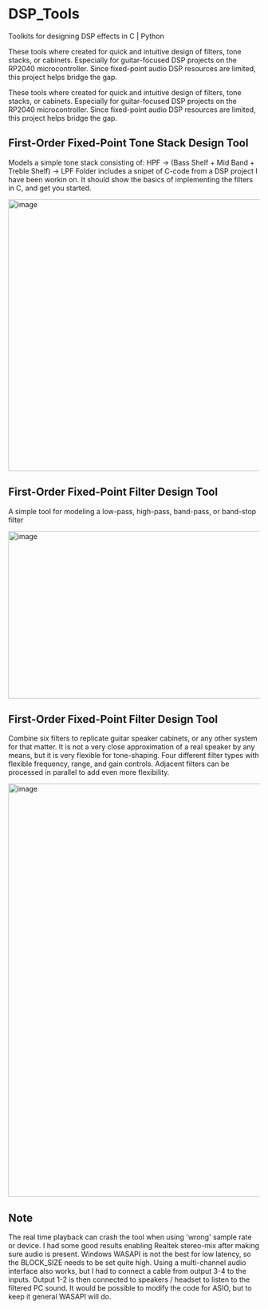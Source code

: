 # DSP_Tools
Toolkits for designing DSP effects in C | Python

These tools where created for quick and intuitive design of filters, tone stacks, or cabinets. 
Especially for guitar-focused DSP projects on the RP2040 microcontroller. 
Since fixed-point audio DSP resources are limited, this project helps bridge the gap.

These tools where created for quick and intuitive design of filters, tone stacks, or cabinets. 
Especially for guitar-focused DSP projects on the RP2040 microcontroller. 
Since fixed-point audio DSP resources are limited, this project helps bridge the gap.

## First-Order Fixed-Point Tone Stack Design Tool
Models a simple tone stack consisting of: HPF → (Bass Shelf + Mid Band + Treble Shelf) → LPF
Folder includes a snipet of C-code from a DSP project I have been workin on.
It should show the basics of implementing the filters in C, and get you started. 

<img width="625" height="544" alt="image" src="https://github.com/user-attachments/assets/6d593099-0be8-4b5c-b30c-e5c89b4f801b" />

## First-Order Fixed-Point Filter Design Tool
A simple tool for modeling a low-pass, high-pass, band-pass, or band-stop filter

<img width="630" height="335" alt="image" src="https://github.com/user-attachments/assets/12a0f998-0193-4585-a5f6-9f0090ec7772" />

## First-Order Fixed-Point Filter Design Tool
Combine six filters to replicate guitar speaker cabinets, or any other system for that matter.
It is not a very close approximation of a real speaker by any means, but it is very flexible for tone-shaping.
Four different filter types with flexible frequency, range, and gain controls. 
Adjacent filters can be processed in  parallel to add even more flexibility.

<img width="776" height="827" alt="image" src="https://github.com/user-attachments/assets/ac623030-1d19-4149-be5f-56536a5071ad" />

## Note
The real time playback can crash the tool when using 'wrong' sample rate or device.
I had some good results enabling Realtek stereo-mix after making sure audio is present.
Windows WASAPI is not the best for low latency, so the BLOCK_SIZE needs to be set quite high.
Using a multi-channel audio interface also works, but I had to connect a cable from output 3-4 to the inputs.
Output 1-2 is then connected to speakers / headset to listen to the filtered PC sound.
It would be possible to modify the code for ASIO, but to keep it general WASAPI will do.

